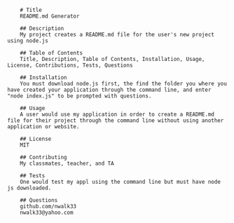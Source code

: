 
        # Title 
        README.md Generator

        ## Description
        My project creates a README.md file for the user's new project using node.js

        ## Table of Contents
        Title, Description, Table of Contents, Installation, Usage, License, Contributions, Tests, Questions

        ## Installation
        You must download node.js first, the find the folder you where you have created your application through the command line, and enter "node index.js" to be prompted with questions.

        ## Usage
        A user would use my application in order to create a README.md file for their project through the command line without using another application or website.

        ## License
        MIT

        ## Contributing
        My classmates, teacher, and TA

        ## Tests
        One would test my appl using the command line but must have node js downloaded.

        ## Questions
        github.com/nwalk33  
        nwalk33@yahoo.com
        
		